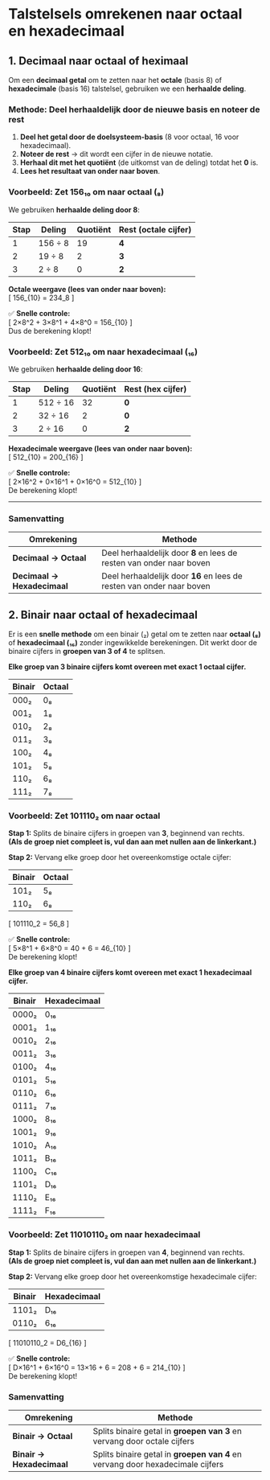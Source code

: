 # Talstelsels omrekenen naar octaal en hexadecimaal

## 1. Decimaal naar octaal of heximaal
Om een **decimaal getal** om te zetten naar het **octale** (basis 8) of **hexadecimale** (basis 16) talstelsel, gebruiken we een **herhaalde deling**.

### Methode: Deel herhaaldelijk door de nieuwe basis en noteer de rest

1. **Deel het getal door de doelsysteem-basis** (8 voor octaal, 16 voor hexadecimaal).
2. **Noteer de rest** → dit wordt een cijfer in de nieuwe notatie.
3. **Herhaal dit met het quotiënt** (de uitkomst van de deling) totdat het **0** is.
4. **Lees het resultaat van onder naar boven**.

### Voorbeeld: Zet **156₁₀** om naar octaal (₈)

We gebruiken **herhaalde deling door 8**:

| Stap | Deling   | Quotiënt | Rest (octale cijfer) |
|------|---------|---------|------------------|
| 1    | 156 ÷ 8 | 19      | **4**            |
| 2    | 19 ÷ 8  | 2       | **3**            |
| 3    | 2 ÷ 8   | 0       | **2**            |

**Octale weergave (lees van onder naar boven):**  
\[
156_{10} = 234_8
\]

✅ **Snelle controle:**  
\[
2×8^2 + 3×8^1 + 4×8^0 = 156_{10}
\]  
Dus de berekening klopt!

### Voorbeeld: Zet **512₁₀** om naar hexadecimaal (₁₆)

We gebruiken **herhaalde deling door 16**:

| Stap | Deling   | Quotiënt | Rest (hex cijfer) |
|------|---------|---------|------------------|
| 1    | 512 ÷ 16 | 32      | **0**            |
| 2    | 32 ÷ 16  | 2       | **0**            |
| 3    | 2 ÷ 16   | 0       | **2**            |

**Hexadecimale weergave (lees van onder naar boven):**  
\[
512_{10} = 200_{16}
\]

✅ **Snelle controle:**  
\[
2×16^2 + 0×16^1 + 0×16^0 = 512_{10}
\]  
De berekening klopt!

---

### Samenvatting

| Omrekening  | Methode |
|------------|---------|
| **Decimaal → Octaal** | Deel herhaaldelijk door **8** en lees de resten van onder naar boven |
| **Decimaal → Hexadecimaal** | Deel herhaaldelijk door **16** en lees de resten van onder naar boven |


## 2. Binair naar octaal of hexadecimaal

Er is een **snelle methode** om een binair (₂) getal om te zetten naar **octaal (₈)** of **hexadecimaal (₁₆)** zonder ingewikkelde berekeningen. Dit werkt door de binaire cijfers in **groepen van 3 of 4** te splitsen.

**Elke groep van 3 binaire cijfers komt overeen met exact 1 octaal cijfer.**  

| Binair  | Octaal |
|---------|--------|
| 000₂    | 0₈    |
| 001₂    | 1₈    |
| 010₂    | 2₈    |
| 011₂    | 3₈    |
| 100₂    | 4₈    |
| 101₂    | 5₈    |
| 110₂    | 6₈    |
| 111₂    | 7₈    |

### Voorbeeld: Zet **101110₂** om naar octaal

**Stap 1:** Splits de binaire cijfers in groepen van **3**, beginnend van rechts.  
**(Als de groep niet compleet is, vul dan aan met nullen aan de linkerkant.)**

**Stap 2:** Vervang elke groep door het overeenkomstige octale cijfer:

| Binair  | Octaal |
|---------|--------|
| 101₂    | 5₈    |
| 110₂    | 6₈    |

\[
101110_2 = 56_8
\]

✅ **Snelle controle:**  
\[
5×8^1 + 6×8^0 = 40 + 6 = 46_{10}
\]  
De berekening klopt!


**Elke groep van 4 binaire cijfers komt overeen met exact 1 hexadecimaal cijfer.**  

| Binair  | Hexadecimaal |
|---------|-------------|
| 0000₂   | 0₁₆        |
| 0001₂   | 1₁₆        |
| 0010₂   | 2₁₆        |
| 0011₂   | 3₁₆        |
| 0100₂   | 4₁₆        |
| 0101₂   | 5₁₆        |
| 0110₂   | 6₁₆        |
| 0111₂   | 7₁₆        |
| 1000₂   | 8₁₆        |
| 1001₂   | 9₁₆        |
| 1010₂   | A₁₆        |
| 1011₂   | B₁₆        |
| 1100₂   | C₁₆        |
| 1101₂   | D₁₆        |
| 1110₂   | E₁₆        |
| 1111₂   | F₁₆        |

### Voorbeeld: Zet **11010110₂** om naar hexadecimaal

**Stap 1:** Splits de binaire cijfers in groepen van **4**, beginnend van rechts.  
**(Als de groep niet compleet is, vul dan aan met nullen aan de linkerkant.)**

**Stap 2:** Vervang elke groep door het overeenkomstige hexadecimale cijfer:

| Binair  | Hexadecimaal |
|---------|-------------|
| 1101₂   | D₁₆        |
| 0110₂   | 6₁₆        |

\[
11010110_2 = D6_{16}
\]

✅ **Snelle controle:**  
\[
D×16^1 + 6×16^0 = 13×16 + 6 = 208 + 6 = 214_{10}
\]  
De berekening klopt!

### Samenvatting
| Omrekening  | Methode |
|------------|---------|
| **Binair → Octaal** | Splits binaire getal in **groepen van 3** en vervang door octale cijfers |
| **Binair → Hexadecimaal** | Splits binaire getal in **groepen van 4** en vervang door hexadecimale cijfers |

